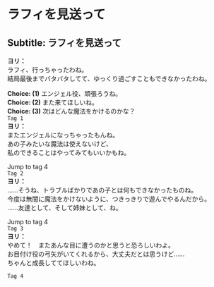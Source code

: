 # ラフィを見送って

  
## Subtitle: ラフィを見送って
  
**ヨリ：**  
ラフィ、行っちゃったわね。  
結局最後までバタバタしてて、ゆっくり過ごすこともできなかったわね。  
  
**Choice: (1)**  エンジェル役、頑張ろうね。  
**Choice: (2)**  また来てほしいね。  
**Choice: (3)**  次はどんな魔法をかけるのかな？  
`Tag 1`  
**ヨリ：**  
またエンジェルになっちゃったもんね。  
あの子みたいな魔法は使えないけど、  
私のできることはやってみてもいいかもね。  
  
Jump to tag 4  
`Tag 2`  
**ヨリ：**  
……そうね、トラブルばかりであの子とは何もできなかったものね。  
今度は無闇に魔法をかけないように、つきっきりで遊んでやるんだから。  
……友達として、そして姉妹として、ね。  
  
Jump to tag 4  
`Tag 3`  
**ヨリ：**  
やめて！　またあんな目に遭うのかと思うと恐ろしいわよ。  
お目付け役の弓矢がいてくれるから、大丈夫だとは思うけど……  
ちゃんと成長しててほしいわね。  
  
`Tag 4`  
